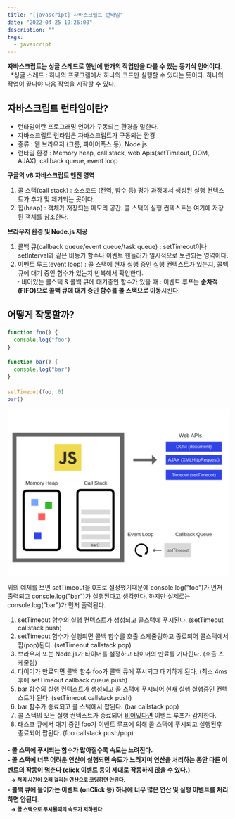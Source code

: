 ```yaml
---
title: "[javascript] 자바스크립트 런타임"
date: "2022-04-25 19:26:00"
description: ""
tags:
  - javascript
---
```


**자바스크립트는 싱글 스레드로 한번에 한개의 작업만을 다룰 수 있는 동기식 언어이다.** <br>
&nbsp; \*싱글 스레드 : 하나의 프로그램에서 하나의 코드만 실행할 수 있다는 뜻이다. 하나의 작업이 끝나야 다음 작업을 시작할 수 있다.

## 자바스크립트 런타임이란?

- 런타임이란 프로그래밍 언어가 구동되는 환경을 말한다.
- 자바스크립트 런타임은 자바스크립트가 구동되는 환경
- 종류 : 웹 브라우저 (크롬, 파이어폭스 등), Node.js
- 런타임 환경 : Memory heap, call stack, web Apis(setTimeout, DOM, AJAX), callback queue, event loop

**구글의 v8 자바스크립트 엔진 영역**

1. 콜 스택(call stack) : 소스코드 (전역, 함수 등) 평가 과정에서 생성된 실행 컨텍스트가 추가 및 제거되는 곳이다.
2. 힙(heap) : 객체가 저장되는 메모리 공간. 콜 스택의 실행 컨텍스트는 여기에 저장된 객체를 참조한다.

**브라우저 환경 및 Node.js 제공**

1. 콜백 큐(callback queue/event queue/task queue) : setTimeout이나 setInterval과 같은 비동기 함수나 이벤트 핸들러가 일시적으로 보관되는 영역이다.
2. 이벤트 루프(event loop) : 콜 스택에 현재 실행 중인 실행 컨텍스트가 있는지, 콜백 큐에 대기 중인 함수가 있는지 반복해서 확인한다. <br>
   · 비어있는 콜스택 & 콜백 큐에 대기중인 함수가 있을 때 : 이벤트 루프는 **순차적(FIFO)으로 콜백 큐에 대기 중인 함수를 콜 스택으로 이동**시킨다.

## 어떻게 작동할까?

```js
function foo() {
  console.log("foo")
}

function bar() {
  console.log("bar")
}

setTimeout(foo, 0)
bar()
```

![런타임 구성요소](./img/runtime2.png)

위의 예제를 보면 setTimeout을 0초로 설정했기때문에 console.log("foo")가 먼저 출력되고 console.log("bar")가 실행된다고 생각한다. 하지만 실제로는 console.log("bar")가 먼저 출력된다.

1. setTimeout 함수의 실행 컨텍스트가 생성되고 콜스택에 푸시된다. (setTimeout callstack push)
2. setTimeout 함수가 실행되면 콜백 함수를 호출 스케줄링하고 종료되어 콜스택에서 팝(pop)된다. (setTimeout callstack pop)
3. 브라우저 또는 Node.js가 타이머를 설정하고 타이머의 만료를 기다린다. (호출 스케줄링)
4. 타이머가 만료되면 콜백 함수 foo가 콜백 큐에 푸시되고 대기하게 된다. (최소 4ms 후에 setTimeout callback queue push)
5. bar 함수의 실행 컨텍스트가 생성되고 콜 스택에 푸시되어 현재 실행 실행중인 컨텍스트가 된다. (setTimeout callstack push)
6. bar 함수가 종료되고 콜 스택에서 팝된다. (bar callstack pop)
7. 콜 스택의 모든 실행 컨텍스트가 종료되어 <u>비어있다면</u> 이벤트 루프가 감지한다.
8. 태스크 큐에서 대기 중인 foo가 이벤트 루프에 의해 콜 스택에 푸시되고 실행된후 종료되어 팝된다. (foo callstack push/pop)

<h4 style="line-height: 1.6;">
- 콜 스택에 푸시되는 함수가 많아질수록 속도는 느려진다. <br>
- 콜 스택에 너무 어려운 연산이 실행되면 속도가 느려지며 연산을 처리하는 동안 다른 이벤트의 작동이 멈춘다 (click 이벤트 등이 제대로 작동하지 않을 수 있다.) <br>
<small>&nbsp;&nbsp;&nbsp;→ 처리 시간이 오래 걸리는 연산으로 코딩하면 안된다.</small><br>
- 콜백 큐에 들어가는 이벤트 (onClick 등) 하나에 너무 많은 연산 및 실행 이벤트를 처리하면 안된다. <br>
<small>&nbsp;&nbsp;&nbsp;→ 콜 스택으로 푸시될때의 속도가 저하된다.</small>
</h4>

